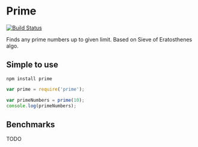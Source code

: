 # Prime
[![Build Status](https://travis-ci.org/crypti/prime.svg?branch=master)](https://travis-ci.org/crypti/prime)

Finds any prime numbers up to given limit. Based on Sieve of Eratosthenes algo.

## Simple to use

```
npm install prime
```

```js
var prime = require('prime');

var primeNumbers = prime(10);
console.log(primeNumbers);
```

## Benchmarks

TODO